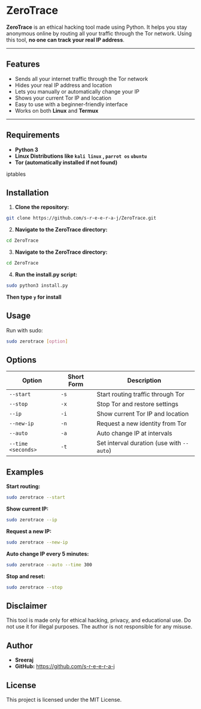 # ZeroTrace

**ZeroTrace** is an ethical hacking tool made using Python. It helps you stay anonymous online by routing all your traffic through the Tor network. Using this tool, **no one can track your real IP address**.

---

## Features

- Sends all your internet traffic through the Tor network
- Hides your real IP address and location
- Lets you manually or automatically change your IP
- Shows your current Tor IP and location
- Easy to use with a beginner-friendly interface
- Works on both **Linux** and **Termux**

---

## Requirements
- **Python 3**
- **Linux Distributions like `kali linux` , `parrot os` `ubuntu`** 
- **Tor (automatically installed if not found)**

iptables
## Installation

1. **Clone the repository:**
```bash
git clone https://github.com/s-r-e-e-r-a-j/ZeroTrace.git
```
2. **Navigate to the ZeroTrace directory:**
```bash
cd ZeroTrace
```
3. **Navigate to the ZeroTrace directory:**
```bash
cd ZeroTrace
```
4. **Run the install.py script:**
```bash
sudo python3 install.py
```
**Then type `y` for install**

## Usage

Run with sudo:
```bash
sudo zerotrace [option]
```
## Options

| Option             | Short Form | Description                                   |
|--------------------|------------|-----------------------------------------------|
| `--start`          | `-s`       | Start routing traffic through Tor             |
| `--stop`           | `-x`       | Stop Tor and restore settings                 |
| `--ip`             | `-i`       | Show current Tor IP and location              |
| `--new-ip`         | `-n`       | Request a new identity from Tor               |
| `--auto`           | `-a`       | Auto change IP at intervals                   |
| `--time <seconds>` | `-t`       | Set interval duration (use with `--auto`)     |

## Examples
**Start routing:**

```bash
sudo zerotrace --start
```

**Show current IP:**

```bash
sudo zerotrace --ip
```
**Request a new IP:**

```bash
sudo zerotrace --new-ip
```

**Auto change IP every 5 minutes:**

```bash
sudo zerotrace --auto --time 300
```

**Stop and reset:**

```bash
sudo zerotrace --stop
```

## Disclaimer
This tool is made only for ethical hacking, privacy, and educational use. Do not use it for illegal purposes. The author is not responsible for any misuse.

## Author
- **Sreeraj**
- **GitHub:** https://github.com/s-r-e-e-r-a-j 

## License
This project is licensed under the MIT License.
